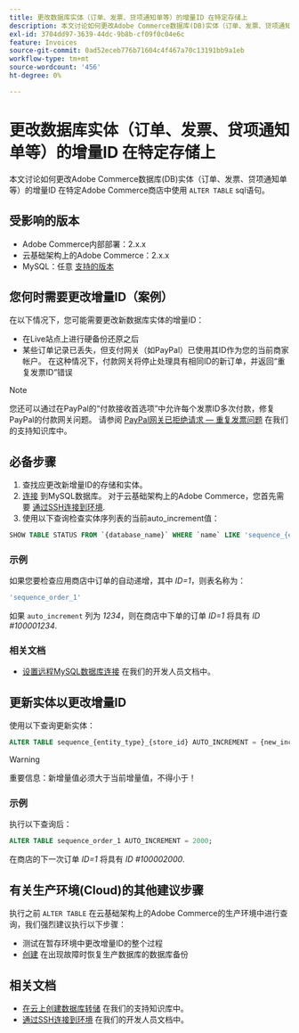 ```yaml
---
title: 更改数据库实体（订单、发票、贷项通知单等）的增量ID 在特定存储上
description: 本文讨论如何更改Adobe Commerce数据库(DB)实体（订单、发票、贷项通知单等）的增量ID 在特定Adobe Commerce存储区中使用“ALTER TABLE”SQL语句。
exl-id: 3704dd97-3639-44dc-9b8b-cf09f0c04e6c
feature: Invoices
source-git-commit: 0ad52eceb776b71604c4f467a70c13191bb9a1eb
workflow-type: tm+mt
source-wordcount: '456'
ht-degree: 0%

---
```


# 更改数据库实体（订单、发票、贷项通知单等）的增量ID 在特定存储上

本文讨论如何更改Adobe Commerce数据库(DB)实体（订单、发票、贷项通知单等）的增量ID 在特定Adobe Commerce商店中使用 `ALTER TABLE` sql语句。

## 受影响的版本

* Adobe Commerce内部部署：2.x.x
* 云基础架构上的Adobe Commerce：2.x.x
* MySQL：任意 [支持的版本](https://devdocs.magento.com/guides/v2.2/install-gde/system-requirements-tech.html#database)

## 您何时需要更改增量ID（案例）

在以下情况下，您可能需要更改新数据库实体的增量ID：

* 在Live站点上进行硬备份还原之后
* 某些订单记录已丢失，但支付网关（如PayPal）已使用其ID作为您的当前商家帐户。 在这种情况下，付款网关将停止处理具有相同ID的新订单，并返回“重复发票ID”错误

>[!NOTE]
>
>您还可以通过在PayPal的“付款接收首选项”中允许每个发票ID多次付款，修复PayPal的付款网关问题。 请参阅 [PayPal网关已拒绝请求 — 重复发票问题](/help/troubleshooting/payments/paypal-gateway-rejected-request-duplicate-invoice-issue.md) 在我们的支持知识库中。

## 必备步骤

1. 查找应更改新增量ID的存储和实体。
1. [连接](https://devdocs.magento.com/guides/v2.2/install-gde/prereq/mysql_remote.html) 到MySQL数据库。 对于云基础架构上的Adobe Commerce，您首先需要 [通过SSH连接到环境](https://experienceleague.adobe.com/docs/commerce-cloud-service/user-guide/develop/secure-connections.html).
1. 使用以下查询检查实体序列表的当前auto\_increment值：

```sql
SHOW TABLE STATUS FROM `{database_name}` WHERE `name` LIKE 'sequence_{entity_type}_{store_id}';
```

### 示例

如果您要检查应用商店中订单的自动递增，其中 *ID=1*，则表名称为：

```sql
'sequence_order_1'
```

如果 `auto_increment` 列为 *1234*，则在商店中下单的订单 *ID=1* 将具有 *ID \#100001234*.

### 相关文档

* [设置远程MySQL数据库连接](https://devdocs.magento.com/guides/v2.2/install-gde/prereq/mysql_remote.html) 在我们的开发人员文档中。

## 更新实体以更改增量ID

使用以下查询更新实体：

```sql
ALTER TABLE sequence_{entity_type}_{store_id} AUTO_INCREMENT = {new_increment_value};
```

>[!WARNING]
>
>重要信息：新增量值必须大于当前增量值，不得小于！

### 示例

执行以下查询后：

```sql
ALTER TABLE sequence_order_1 AUTO_INCREMENT = 2000;
```

在商店的下一次订单 *ID=1* 将具有 *ID \#100002000*.

## 有关生产环境(Cloud)的其他建议步骤

执行之前 `ALTER TABLE` 在云基础架构上的Adobe Commerce的生产环境中进行查询，我们强烈建议执行以下步骤：

* 测试在暂存环境中更改增量ID的整个过程
* [创建](/help/how-to/general/create-database-dump-on-cloud.md) 在出现故障时恢复生产数据库的数据库备份

## 相关文档

* [在云上创建数据库转储](/help/how-to/general/create-database-dump-on-cloud.md) 在我们的支持知识库中。
* [通过SSH连接到环境](https://experienceleague.adobe.com/docs/commerce-cloud-service/user-guide/develop/secure-connections.html) 在我们的开发人员文档中。
